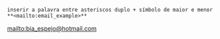 ```
inserir a palavra entre asteriscos duplo + símbolo de maior e menor
**<mailto:email_example>**
```
<mailto:bia_espejo@hotmail.com>